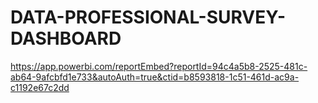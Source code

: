 # DATA-PROFESSIONAL-SURVEY-DASHBOARD

https://app.powerbi.com/reportEmbed?reportId=94c4a5b8-2525-481c-ab64-9afcbfd1e733&autoAuth=true&ctid=b8593818-1c51-461d-ac9a-c1192e67c2dd
